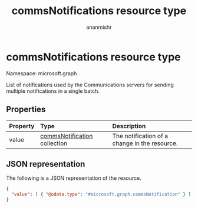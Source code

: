 ﻿---
title: "commsNotifications resource type"
description: "List of notifications used by the Communications servers for sending multiple notifications in a single batch."
author: "ananmishr"
localization_priority: Normal
ms.prod: "cloud-communications"
doc_type: resourcePageType
---

# commsNotifications resource type

Namespace: microsoft.graph

List of notifications used by the Communications servers for sending multiple notifications in a single batch.

## Properties

| Property | Type                                                 | Description                                   |
| :------- | :--------------------------------------------------- | :-------------------------------------------- |
| value    | [commsNotification](commsnotification.md) collection | The notification of a change in the resource. |

## JSON representation

The following is a JSON representation of the resource.

<!-- {
  "blockType": "resource",
  "optionalProperties": [

  ],
  "@odata.type": "microsoft.graph.commsNotifications"
}-->

```json
{
  "value": [ { "@odata.type": "#microsoft.graph.commsNotification" } ]
}
```

<!-- uuid: 8fcb5dbc-d5aa-4681-8e31-b001d5168d79
2015-10-25 14:57:30 UTC -->

<!--
{
  "type": "#page.annotation",
  "description": "commsNotifications resource",
  "keywords": "",
  "section": "documentation",
  "tocPath": "",
  "suppressions": []
}
-->
